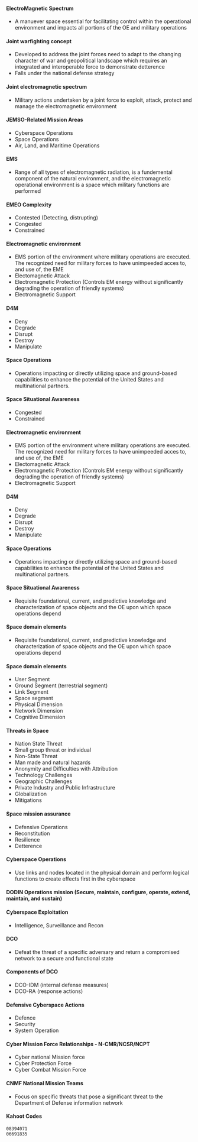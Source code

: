 #### ElectroMagnetic Spectrum
* A manuever space essential for facilitating control within the operational environment and impacts all portions of the OE and military operations
  
#### Joint warfighting concept
* Developed to address the joint forces need to adapt to the changing character of war and geopolitical landscape which requires an integrated and interoperable force to demonstrate detterence
* Falls under the national defense strategy
  
#### Joint electromagnetic spectrum
* Military actions undertaken by a joint force to exploit, attack, protect and manage the electromagnetic environment
#### JEMSO-Related Mission Areas
* Cyberspace Operations
* Space Operations
* Air, Land, and Maritime Operations
  
#### EMS
* Range of all types of electromagnetic radiation, is a fundemental component of the natural environment, and the electromagnetic operational environment is a space which military functions are performed
  
#### EMEO Complexity
* Contested (Detecting, distrupting)
* Congested
* Constrained
  
#### Electromagnetic environment
* EMS portion of the environment where military operations are executed. The recognized need for military forces to have unimpeeded acces to, and use of, the EME
* Electomagnetic Attack
* Electromagnetic Protection (Controls EM energy without significantly degrading the operation of friendly systems)
* Electromagnetic Support
  
#### D4M
* Deny
* Degrade
* Disrupt
* Destroy
* Manipulate
  
#### Space Operations
* Operations impacting or directly utilizing space and ground-based capabilities to enhance the potential of the United States and multinational partners.
  
#### Space Situational Awareness
* Congested
* Constrained
  
#### Electromagnetic environment
* EMS portion of the environment where military operations are executed. The recognized need for military forces to have unimpeeded acces to, and use of, the EME
* Electomagnetic Attack
* Electromagnetic Protection (Controls EM energy without significantly degrading the operation of friendly systems)
* Electromagnetic Support
  
#### D4M
* Deny
* Degrade
* Disrupt
* Destroy
* Manipulate
  
#### Space Operations
* Operations impacting or directly utilizing space and ground-based capabilities to enhance the potential of the United States and multinational partners.
  
#### Space Situational Awareness
* Requisite foundational, current, and predictive knowledge and characterization of space objects and the OE upon which space operations depend
  
#### Space domain elements
* Requisite foundational, current, and predictive knowledge and characterization of space objects and the OE upon which space operations depend
  
#### Space domain elements
* User Segment
* Ground Segment (terrestrial segment)
* Link Segment
* Space segment
* Physical Dimension
* Network Dimension
* Cognitive Dimension
  
#### Threats in Space
* Nation State Threat
* Small group threat or individual
* Non-State Threat
* Man made and natural hazards
* Anonymity and Difficulties with Attribution
* Technology Challenges
* Geographic Challenges
* Private Industry and Public Infrastructure
* Globalization
* Mitigations
  
#### Space mission assurance
* Defensive Operations
* Reconstitution
* Resilience
* Detterence
  
#### Cyberspace Operations
* Use links and nodes located in the physical domain and perform logical functions to create effects first in the cyberspace
  
#### DODIN Operations mission (Secure, maintain, configure, operate, extend, maintain, and sustain)

#### Cyberspace Exploitation
* Intelligence, Surveillance and Recon
  
#### DCO
* Defeat the threat of a specific adversary and return a compromised network to a secure and functional state

#### Components of DCO
* DCO-IDM (internal defense measures)
* DCO-RA (response actions)

#### Defensive Cyberspace Actions
* Defence
* Security
* System Operation

#### Cyber Mission Force Relationships - N-CMR/NCSR/NCPT
* Cyber national Mission force
* Cyber Protection Force
* Cyber Combat Mission Force

#### CNMF National Mission Teams
* Focus on specific threats that pose a significant threat to the Department of Defense information network

#### Kahoot Codes
```
08394071
06691835
```

